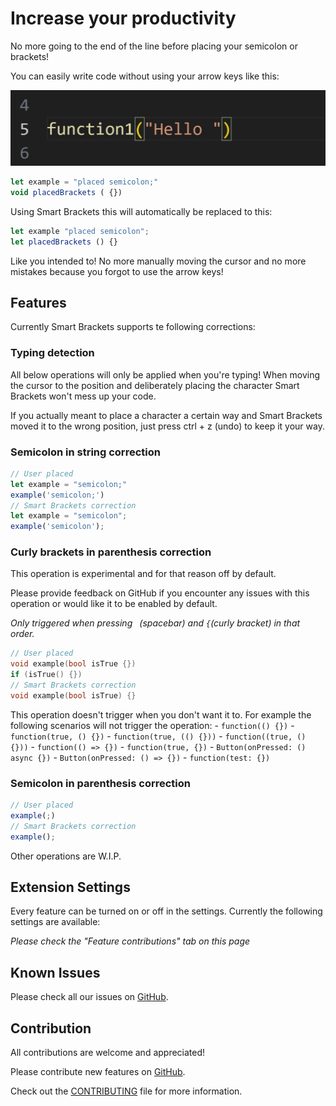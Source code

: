 # Increase your productivity

No more going to the end of the line before placing your semicolon or brackets!
 
You can easily write code without using your arrow keys like this:

![Smart Brackets demo GIF](./smart-brackets-demo.gif)

```js
let example = "placed semicolon;"
void placedBrackets ( {})
```

Using Smart Brackets this will automatically be replaced to this:

```js
let example "placed semicolon";
let placedBrackets () {} 
```

Like you intended to! No more manually moving the cursor and no more mistakes because you forgot to use the arrow keys!


## Features

Currently Smart Brackets supports te following corrections:

### Typing detection

All below operations will only be applied when you're typing! When moving the cursor to the position and deliberately placing the character Smart Brackets won't mess up your code.

If you actually meant to place a character a certain way and Smart Brackets moved it to the wrong position, just press ctrl + z (undo) to keep it your way.

### Semicolon in string correction

```js
// User placed
let example = "semicolon;"
example('semicolon;')
// Smart Brackets correction
let example = "semicolon";
example('semicolon');
```

### Curly brackets in parenthesis correction

This operation is experimental and for that reason off by default.

Please provide feedback on GitHub if you encounter any issues with this operation or would like it to be enabled by default.

*Only triggered when pressing ` `(spacebar) and `{`(curly bracket) in that order.*

```c
// User placed
void example(bool isTrue {})
if (isTrue() {})
// Smart Brackets correction
void example(bool isTrue) {}
```

This operation doesn't trigger when you don't want it to. For example the following scenarios will not trigger the operation:
    - `function(() {})`
    - `function(true, () {})`
    - `function(true, (() {}))`
    - `function((true, () {}))`
    - `function(() => {})`
    - `function(true, {})`
    - `Button(onPressed: () async {})`
    - `Button(onPressed: () => {})`
    - `function(test: {})`

### Semicolon in parenthesis correction

```js
// User placed
example(;)
// Smart Brackets correction
example();
```

Other operations are W.I.P.


## Extension Settings

Every feature can be turned on or off in the settings.
Currently the following settings are available:

*Please check the "Feature contributions" tab on this page*

## Known Issues

Please check all our issues on [GitHub](https://github.com/VasilVerdouw/smart-brackets/issues).

## Contribution

All contributions are welcome and appreciated!

Please contribute new features on [GitHub](https://github.com/VasilVerdouw/smart-brackets).

Check out the [CONTRIBUTING](https://github.com/VasilVerdouw/smart-brackets/blob/main/CONTRIBUTING.md) file for more information.
